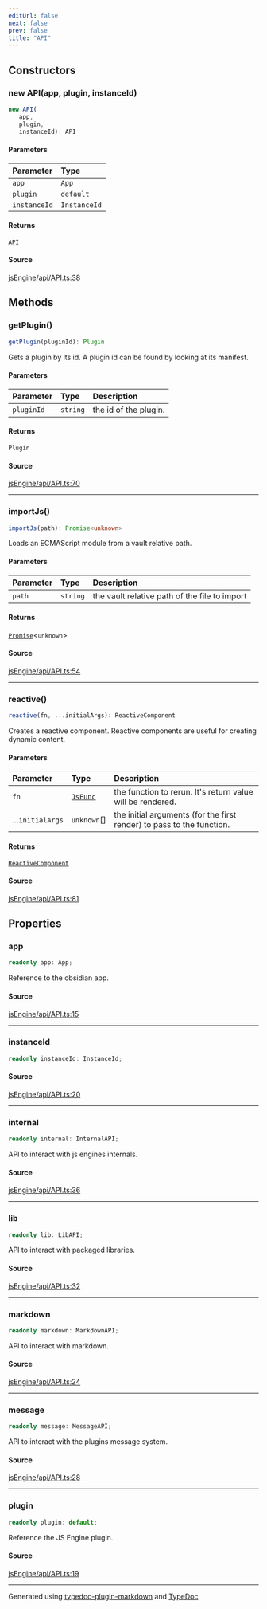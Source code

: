 ```yaml
---
editUrl: false
next: false
prev: false
title: "API"
---
```


## Constructors

### new API(app, plugin, instanceId)

```ts
new API(
   app, 
   plugin, 
   instanceId): API
```

#### Parameters

| Parameter | Type |
| :------ | :------ |
| `app` | `App` |
| `plugin` | `default` |
| `instanceId` | `InstanceId` |

#### Returns

[`API`](/obsidian-js-engine-plugin-docs/api/api/api/classes/api/)

#### Source

[jsEngine/api/API.ts:38](https://github.com/mProjectsCode/obsidian-js-engine-plugin/blob/b447776/jsEngine/api/API.ts#L38)

## Methods

### getPlugin()

```ts
getPlugin(pluginId): Plugin
```

Gets a plugin by its id. A plugin id can be found by looking at its manifest.

#### Parameters

| Parameter | Type | Description |
| :------ | :------ | :------ |
| `pluginId` | `string` | the id of the plugin. |

#### Returns

`Plugin`

#### Source

[jsEngine/api/API.ts:70](https://github.com/mProjectsCode/obsidian-js-engine-plugin/blob/b447776/jsEngine/api/API.ts#L70)

***

### importJs()

```ts
importJs(path): Promise<unknown>
```

Loads an ECMAScript module from a vault relative path.

#### Parameters

| Parameter | Type | Description |
| :------ | :------ | :------ |
| `path` | `string` | the vault relative path of the file to import |

#### Returns

[`Promise`]( https://developer.mozilla.org/docs/Web/JavaScript/Reference/Global_Objects/Promise )\<`unknown`\>

#### Source

[jsEngine/api/API.ts:54](https://github.com/mProjectsCode/obsidian-js-engine-plugin/blob/b447776/jsEngine/api/API.ts#L54)

***

### reactive()

```ts
reactive(fn, ...initialArgs): ReactiveComponent
```

Creates a reactive component.
Reactive components are useful for creating dynamic content.

#### Parameters

| Parameter | Type | Description |
| :------ | :------ | :------ |
| `fn` | [`JsFunc`](/obsidian-js-engine-plugin-docs/api/engine/jsexecution/type-aliases/jsfunc/) | the function to rerun. It's return value will be rendered. |
| ...`initialArgs` | `unknown`[] | the initial arguments (for the first render) to pass to the function. |

#### Returns

[`ReactiveComponent`](/obsidian-js-engine-plugin-docs/api/api/reactive/reactivecomponent/classes/reactivecomponent/)

#### Source

[jsEngine/api/API.ts:81](https://github.com/mProjectsCode/obsidian-js-engine-plugin/blob/b447776/jsEngine/api/API.ts#L81)

## Properties

### app

```ts
readonly app: App;
```

Reference to the obsidian app.

#### Source

[jsEngine/api/API.ts:15](https://github.com/mProjectsCode/obsidian-js-engine-plugin/blob/b447776/jsEngine/api/API.ts#L15)

***

### instanceId

```ts
readonly instanceId: InstanceId;
```

#### Source

[jsEngine/api/API.ts:20](https://github.com/mProjectsCode/obsidian-js-engine-plugin/blob/b447776/jsEngine/api/API.ts#L20)

***

### internal

```ts
readonly internal: InternalAPI;
```

API to interact with js engines internals.

#### Source

[jsEngine/api/API.ts:36](https://github.com/mProjectsCode/obsidian-js-engine-plugin/blob/b447776/jsEngine/api/API.ts#L36)

***

### lib

```ts
readonly lib: LibAPI;
```

API to interact with packaged libraries.

#### Source

[jsEngine/api/API.ts:32](https://github.com/mProjectsCode/obsidian-js-engine-plugin/blob/b447776/jsEngine/api/API.ts#L32)

***

### markdown

```ts
readonly markdown: MarkdownAPI;
```

API to interact with markdown.

#### Source

[jsEngine/api/API.ts:24](https://github.com/mProjectsCode/obsidian-js-engine-plugin/blob/b447776/jsEngine/api/API.ts#L24)

***

### message

```ts
readonly message: MessageAPI;
```

API to interact with the plugins message system.

#### Source

[jsEngine/api/API.ts:28](https://github.com/mProjectsCode/obsidian-js-engine-plugin/blob/b447776/jsEngine/api/API.ts#L28)

***

### plugin

```ts
readonly plugin: default;
```

Reference the JS Engine plugin.

#### Source

[jsEngine/api/API.ts:19](https://github.com/mProjectsCode/obsidian-js-engine-plugin/blob/b447776/jsEngine/api/API.ts#L19)

***

Generated using [typedoc-plugin-markdown](https://www.npmjs.com/package/typedoc-plugin-markdown) and [TypeDoc](https://typedoc.org/)
